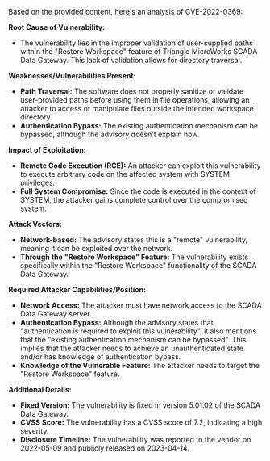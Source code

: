 Based on the provided content, here's an analysis of CVE-2022-0369:

**Root Cause of Vulnerability:**

*   The vulnerability lies in the improper validation of user-supplied paths within the "Restore Workspace" feature of Triangle MicroWorks SCADA Data Gateway. This lack of validation allows for directory traversal.

**Weaknesses/Vulnerabilities Present:**

*   **Path Traversal:** The software does not properly sanitize or validate user-provided paths before using them in file operations, allowing an attacker to access or manipulate files outside the intended workspace directory.
*   **Authentication Bypass:**  The existing authentication mechanism can be bypassed, although the advisory doesn't explain how.

**Impact of Exploitation:**

*   **Remote Code Execution (RCE):** An attacker can exploit this vulnerability to execute arbitrary code on the affected system with SYSTEM privileges.
*   **Full System Compromise:** Since the code is executed in the context of SYSTEM, the attacker gains complete control over the compromised system.

**Attack Vectors:**

*   **Network-based:** The advisory states this is a "remote" vulnerability, meaning it can be exploited over the network.
*   **Through the "Restore Workspace" Feature:** The vulnerability exists specifically within the "Restore Workspace" functionality of the SCADA Data Gateway.

**Required Attacker Capabilities/Position:**

*   **Network Access:** The attacker must have network access to the SCADA Data Gateway server.
*   **Authentication Bypass:** Although the advisory states that "authentication is required to exploit this vulnerability", it also mentions that the "existing authentication mechanism can be bypassed". This implies that the attacker needs to achieve an unauthenticated state and/or has knowledge of authentication bypass.
*   **Knowledge of the Vulnerable Feature:** The attacker needs to target the "Restore Workspace" feature.

**Additional Details:**

*   **Fixed Version:** The vulnerability is fixed in version 5.01.02 of the SCADA Data Gateway.
*   **CVSS Score:** The vulnerability has a CVSS score of 7.2, indicating a high severity.
*   **Disclosure Timeline:** The vulnerability was reported to the vendor on 2022-05-09 and publicly released on 2023-04-14.